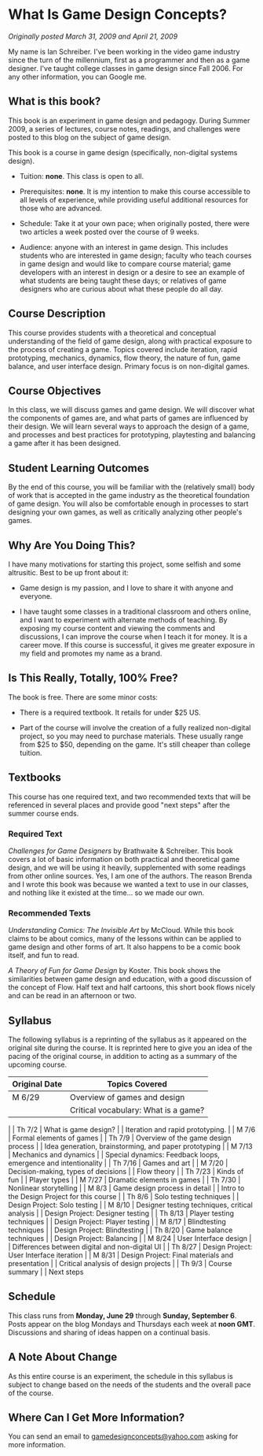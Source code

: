 # What Is Game Design Concepts?

*Originally posted March 31, 2009 and April 21, 2009*

My name is Ian Schreiber. I've been working in the video game industry since the turn of the millennium, first as a programmer and then as a game designer. I've taught college classes in game design since Fall 2006. For any other information, you can Google me.

## What is this book?

This book is an experiment in game design and pedagogy. During Summer 2009, a series of lectures, course notes, readings, and challenges were posted to this blog on the subject of game design.

This book is a course in game design (specifically, non-digital systems design).

-   Tuition: **none**. This class is open to all.

-   Prerequisites: **none**. It is my intention to make this course accessible to all levels of experience, while providing useful additional resources for those who are advanced.

-   Schedule: Take it at your own pace; when originally posted, there were two articles a week posted over the course of 9 weeks.

-   Audience: anyone with an interest in game design. This includes students who are interested in game design; faculty who teach courses in game design and would like to compare course material; game developers with an interest in design or a desire to see an example of what students are being taught these days; or relatives of game designers who are curious about what these people do all day.


## Course Description

This course provides students with a theoretical and conceptual understanding of the field of game design, along with practical exposure to the process of creating a game. Topics covered include iteration, rapid prototyping, mechanics, dynamics, flow theory, the nature of fun, game balance, and user interface design. Primary focus is on non-digital games.

## Course Objectives

In this class, we will discuss games and game design. We will discover what the components of games are, and what parts of games are influenced by their design. We will learn several ways to approach the design of a game, and processes and best practices for prototyping, playtesting and balancing a game after it has been designed.

## Student Learning Outcomes

By the end of this course, you will be familiar with the (relatively small) body of work that is accepted in the game industry as the theoretical foundation of game design. You will also be comfortable enough in processes to start designing your own games, as well as critically analyzing other people's games.

## Why Are You Doing This?

I have many motivations for starting this project, some selfish and some altrusitic. Best to be up front about it:

-   Game design is my passion, and I love to share it with anyone and everyone.

-   I have taught some classes in a traditional classroom and others online, and I want to experiment with alternate methods of teaching. By exposing my course content and viewing the comments and discussions, I can improve the course when I teach it for money. It is a career move. If this course is successful, it gives me greater exposure in my field and promotes my name as a brand.


## Is This Really, Totally, 100% Free?

The book is free. There are some minor costs:

-   There is a required textbook. It retails for under $25 US.

-   Part of the course will involve the creation of a fully realized non-digital project, so you may need to purchase materials. These usually range from $25 to $50, depending on the game. It's still cheaper than college tuition.


## Textbooks

This course has one required text, and two recommended texts that will be referenced in several places and provide good "next steps" after the summer course ends.

### Required Text

*Challenges for Game Designers* by Brathwaite & Schreiber. This book covers a lot of basic information on both practical and theoretical game design, and we will be using it heavily, supplemented with some readings from other online sources. Yes, I am one of the authors. The reason Brenda and I wrote this book was because we wanted a text to use in our classes, and nothing like it existed at the time… so we made our own.

### Recommended Texts

*Understanding Comics: The Invisible Art* by McCloud. While this book claims to be about comics, many of the lessons within can be applied to game design and other forms of art. It also happens to be a comic book itself, and fun to read.

*A Theory of Fun for Game Design* by Koster. This book shows the similarities between game design and education, with a good discussion of the concept of Flow. Half text and half cartoons, this short book flows nicely and can be read in an afternoon or two.

## Syllabus

The following syllabus is a reprinting of the syllabus as it appeared on the original site during the course. It is reprinted here to give you an idea of the pacing of the original course, in addition to acting as a summary of the upcoming course.

| Original Date | Topics Covered 
| ------  | --------------------- 
| M 6/29  | Overview of games and design 
|         | Critical vocabulary: What is a game? 
|
| Th 7/2  | What is game design?
|         | Iteration and rapid prototyping. 
|
| M 7/6   | Formal elements of games 
|
| Th 7/9  | Overview of the game design process 
|		      | Idea generation, brainstorming, and paper prototyping 
|
| M 7/13  | Mechanics and dynamics 
|		      | Special dynamics: Feedback loops, emergence and intentionality 
|
| Th 7/16 | Games and art 
|
| M 7/20  | Decision-making, types of decisions
|         | Flow theory
|
| Th 7/23 | Kinds of fun
|         | Player types
|
| M 7/27  | Dramatic elements in games
|
| Th 7/30 | Nonlinear storytelling
|
| M 8/3   | Game design process in detail
|         | Intro to the Design Project for this course
|
| Th 8/6  | Solo testing techniques
|         | Design Project: Solo testing
|
| M 8/10  | Designer testing techniques, critical analysis
|         | Design Project: Designer testing
|
| Th 8/13 | Player testing techniques
|         | Design Project: Player testing
|
| M 8/17  | Blindtesting techniques
|         | Design Project: Blindtesting
|
| Th 8/20 | Game balance techniques
|         | Design Project: Balancing
|
| M 8/24  | User Interface design
|         | Differences between digital and non-digital UI
|
| Th 8/27 | Design Project: User Interface iteration
|
| M 8/31  | Design Project: Final materials and presentation
|         | Critical analysis of design projects
|
| Th 9/3  | Course summary
|         | Next steps

## Schedule

This class runs from **Monday, June 29** through **Sunday, September 6**. Posts appear on the blog Mondays and Thursdays each week at **noon GMT**. Discussions and sharing of ideas happen on a continual basis.

## A Note About Change

As this entire course is an experiment, the schedule in this syllabus is subject to change based on the needs of the students and the overall pace of the course.

## Where Can I Get More Information?

You can send an email to [gamedesignconcepts@yahoo.com](mailto:gamedesignconcepts@yahoo.com) asking for more information.

